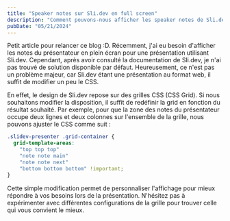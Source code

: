 ```yaml
---
title: "Speaker notes sur Sli.dev en full screen"
description: "Comment pouvons-nous afficher les speaker notes de Sli.dev en full Screen ?"
pubDate: "05/21/2024"
---
```


Petit article pour relancer ce blog :D. Récemment, j'ai eu besoin d'afficher les notes du présentateur en plein écran pour une présentation utilisant Sli.dev. Cependant, après avoir consulté la documentation de Sli.dev, je n'ai pas trouvé de solution disponible par défaut. Heureusement, ce n'est pas un problème majeur, car Sli.dev étant une présentation au format web, il suffit de modifier un peu le CSS.

En effet, le design de Sli.dev repose sur des grilles CSS (CSS Grid). Si nous souhaitons modifier la disposition, il suffit de redéfinir la grid en fonction du résultat souhaité. Par exemple, pour que la zone des notes du présentateur occupe deux lignes et deux colonnes sur l'ensemble de la grille, nous pouvons ajuster le CSS comme suit :

```css
.slidev-presenter .grid-container {
  grid-template-areas:
    "top top top"
    "note note main"
    "note note next"
    "bottom bottom bottom" !important;
}
```

Cette simple modification permet de personnaliser l'affichage pour mieux répondre à vos besoins lors de la présentation. N'hésitez pas à expérimenter avec différentes configurations de la grille pour trouver celle qui vous convient le mieux.
